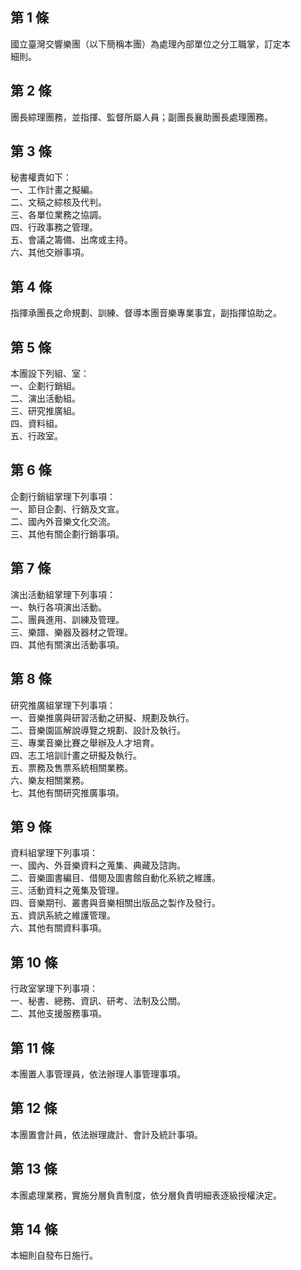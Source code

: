第 1 條
-------
國立臺灣交響樂團（以下簡稱本團）為處理內部單位之分工職掌，訂定本  
細則。

第 2 條
-------
團長綜理團務，並指揮、監督所屬人員；副團長襄助團長處理團務。

第 3 條
-------
秘書權責如下：  
一、工作計畫之擬編。  
二、文稿之綜核及代判。  
三、各單位業務之協調。  
四、行政事務之管理。  
五、會議之籌備、出席或主持。  
六、其他交辦事項。

第 4 條
-------
指揮承團長之命規劃、訓練、督導本團音樂專業事宜，副指揮協助之。

第 5 條
-------
本團設下列組、室：  
一、企劃行銷組。  
二、演出活動組。  
三、研究推廣組。  
四、資料組。  
五、行政室。

第 6 條
-------
企劃行銷組掌理下列事項：  
一、節目企劃、行銷及文宣。  
二、國內外音樂文化交流。  
三、其他有關企劃行銷事項。

第 7 條
-------
演出活動組掌理下列事項：  
一、執行各項演出活動。  
二、團員進用、訓練及管理。  
三、樂譜、樂器及器材之管理。  
四、其他有關演出活動事項。

第 8 條
-------
研究推廣組掌理下列事項：  
一、音樂推廣與研習活動之研擬、規劃及執行。  
二、音樂園區解說導覽之規劃、設計及執行。  
三、專業音樂比賽之舉辦及人才培育。  
四、志工培訓計畫之研擬及執行。  
五、票務及售票系統相關業務。  
六、樂友相關業務。  
七、其他有關研究推廣事項。

第 9 條
-------
資料組掌理下列事項：  
一、國內、外音樂資料之蒐集、典藏及諮詢。  
二、音樂圖書編目、借閱及圖書館自動化系統之維護。  
三、活動資料之蒐集及管理。  
四、音樂期刊、叢書與音樂相關出版品之製作及發行。  
五、資訊系統之維護管理。  
六、其他有關資料事項。

第 10 條
--------
行政室掌理下列事項：  
一、秘書、總務、資訊、研考、法制及公關。  
二、其他支援服務事項。

第 11 條
--------
本團置人事管理員，依法辦理人事管理事項。

第 12 條
--------
本團置會計員，依法辦理歲計、會計及統計事項。

第 13 條
--------
本團處理業務，實施分層負責制度，依分層負責明細表逐級授權決定。

第 14 條
--------
本細則自發布日施行。


